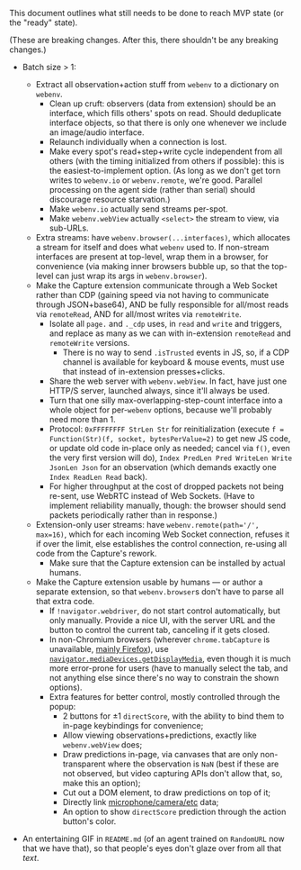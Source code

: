 This document outlines what still needs to be done to reach MVP state (or the "ready" state).

(These are breaking changes. After this, there shouldn't be any breaking changes.)

- Batch size > 1:
    - Extract all observation+action stuff from `webenv` to a dictionary on `webenv`.
        - Clean up cruft: observers (data from extension) should be an interface, which fills others' spots on read. Should deduplicate interface objects, so that there is only one whenever we include an image/audio interface.
        - Relaunch individually when a connection is lost.
        - Make every spot's read+step+write cycle independent from all others (with the timing initialized from others if possible): this is the easiest-to-implement option. (As long as we don't get torn writes to `webenv.io` or `webenv.remote`, we're good. Parallel processing on the agent side (rather than serial) should discourage resource starvation.)
        - Make `webenv.io` actually send streams per-spot.
        - Make `webenv.webView` actually `<select>` the stream to view, via sub-URLs.
    - Extra streams: have `webenv.browser(...interfaces)`, which allocates a stream for itself and does what `webenv` used to. If non-stream interfaces are present at top-level, wrap them in a browser, for convenience (via making inner browsers bubble up, so that the top-level can just wrap its args in `webenv.browser`).
    - Make the Capture extension communicate through a Web Socket rather than CDP (gaining speed via not having to communicate through JSON+base64), AND be fully responsible for all/most reads via `remoteRead`, AND for all/most writes via `remoteWrite`.
        - Isolate all `page.` and `._cdp` uses, in `read` and `write` and triggers, and replace as many as we can with in-extension `remoteRead` and `remoteWrite` versions.
            - There is no way to send `.isTrusted` events in JS, so, if a CDP channel is available for keyboard & mouse events, must use that instead of in-extension presses+clicks.
        - Share the web server with `webenv.webView`. In fact, have just one HTTP/S server, launched always, since it'll always be used.
        - Turn that one silly max-overlapping-step-count interface into a whole object for per-`webenv` options, because we'll probably need more than 1.
        - Protocol: `0xFFFFFFFF StrLen Str` for reinitialization (execute `f = Function(Str)(f, socket, bytesPerValue=2)` to get new JS code, or update old code in-place only as needed; cancel via `f()`, even the very first version will do), `Index PredLen Pred WriteLen Write JsonLen Json` for an observation (which demands exactly one `Index ReadLen Read` back).
        - For higher throughput at the cost of dropped packets not being re-sent, use WebRTC instead of Web Sockets. (Have to implement reliability manually, though: the browser should send packets periodically rather than in response.)
	- Extension-only user streams: have `webenv.remote(path='/', max=16)`, which for each incoming Web Socket connection, refuses it if over the limit, else establishes the control connection, re-using all code from the Capture's rework.
        - Make sure that the Capture extension can be installed by actual humans.
    - Make the Capture extension usable by humans — or author a separate extension, so that `webenv.browser`s don't have to parse all that extra code.
        - If `!navigator.webdriver`, do not start control automatically, but only manually. Provide a nice UI, with the server URL and the button to control the current tab, canceling if it gets closed.
        - In non-Chromium browsers (wherever `chrome.tabCapture` is unavailable, [mainly Firefox](https://bugzilla.mozilla.org/show_bug.cgi?id=1391223)), use [`navigator.mediaDevices.getDisplayMedia`](https://developer.mozilla.org/en-US/docs/Web/API/Screen_Capture_API), even though it is much more error-prone for users (have to manually select the tab, and not anything else since there's no way to constrain the shown options).
        - Extra features for better control, mostly controlled through the popup:
            - 2 buttons for ±1 `directScore`, with the ability to bind them to in-page keybindings for convenience;
            - Allow viewing observations+predictions, exactly like `webenv.webView` does;
            - Draw predictions in-page, via canvases that are only non-transparent where the observation is `NaN` (best if these are not observed, but video capturing APIs don't allow that, so, make this an option);
            - Cut out a DOM element, to draw predictions on top of it;
            - Directly link [microphone/camera/etc](https://developer.mozilla.org/en-US/docs/Web/API/Media_Streams_API) data;
            - An option to show `directScore` prediction through the action button's color.

- An entertaining GIF in `README.md` (of an agent trained on `RandomURL` now that we have that), so that people's eyes don't glaze over from all that *text*.